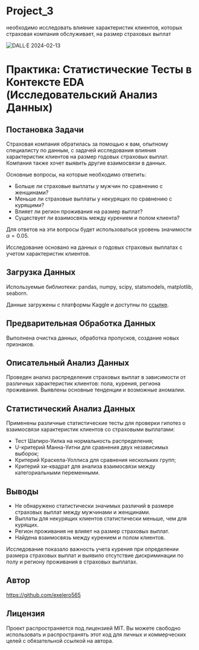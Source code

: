 # Project_3
необходимо исследовать влияние характеристик клиентов, которых страховая компания обслуживает, на размер страховых выплат

![DALL·E 2024-02-13](https://github.com/exelero565/Project_4/assets/97280394/d6d2a683-67ce-40b2-96b5-c539a322d1bd)

# Практика: Статистические Тесты в Контексте EDA (Исследовательский Анализ Данных)
## Постановка Задачи

Страховая компания обратилась за помощью к вам, опытному специалисту по данным, с задачей исследования влияния характеристик клиентов на размер годовых страховых выплат. Компания также хочет выявить другие взаимосвязи в данных.

Основные вопросы, на которые необходимо ответить:
- Больше ли страховые выплаты у мужчин по сравнению с женщинами?
- Меньше ли страховые выплаты у некурящих по сравнению с курящими?
- Влияет ли регион проживания на размер выплат?
- Существует ли взаимосвязь между курением и полом клиента?

Для ответов на эти вопросы будет использоваться уровень значимости $\alpha=0.05$.

Исследование основано на данных о годовых страховых выплатах с учетом характеристик клиентов.

## Загрузка Данных
Используемые библиотеки: pandas, numpy, scipy, statsmodels, matplotlib, seaborn.

Данные загружены с платформы Kaggle и доступны по [ссылке](https://www.kaggle.com/datasets/mirichoi0218/insurance/).

## Предварительная Обработка Данных
Выполнена очистка данных, обработка пропусков, создание новых признаков.

## Описательный Анализ Данных
Проведен анализ распределения страховых выплат в зависимости от различных характеристик клиентов: пола, курения, региона проживания. Выявлены основные тенденции и возможные аномалии.

## Статистический Анализ Данных
Применены различные статистические тесты для проверки гипотез о взаимосвязи характеристик клиентов со страховыми выплатами:
- Тест Шапиро-Уилка на нормальность распределения;
- U-критерий Манна-Уитни для сравнения двух независимых выборок;
- Критерий Краскела-Уоллиса для сравнения нескольких групп;
- Критерий хи-квадрат для анализа взаимосвязи между категориальными переменными.

## Выводы
- Не обнаружено статистически значимых различий в размере страховых выплат между мужчинами и женщинами.
- Выплаты для некурящих клиентов статистически меньше, чем для курящих.
- Регион проживания не влияет на размер страховых выплат.
- Найдена взаимосвязь между курением и полом клиентов.

Исследование показало важность учета курения при определении размера страховых выплат и выявило отсутствие дискриминации по полу и региону проживания в страховых выплатах.

## Автор
https://github.com/exelero565

## Лицензия
Проект распространяется под лицензией MIT. Вы можете свободно использовать и распространять этот код для личных и коммерческих целей с обязательной ссылкой на автора.
